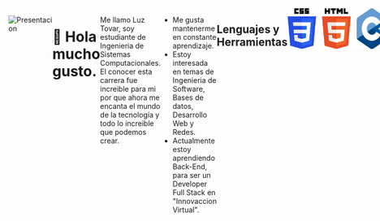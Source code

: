 ![Presentacion](./Bienvenidos.gif)

# 👋 Hola mucho gusto.
Me llamo Luz Tovar, soy estudiante de Ingenieria de Sistemas Computacionales. El conocer esta carrera fue increible para mi por que ahora me encanta el mundo de la tecnología y todo lo increible que podemos crear.

* Me gusta mantenerme en constante aprendizaje.
* Estoy interesada en temas de Ingenieria de Software, Bases de datos, Desarrollo Web y Redes.
* Actualmente estoy aprendiendo Back-End, para ser un Developer Full Stack en "Innovaccion Virtual".
## Lenguajes y Herramientas

<html>
    <style>
        body{
            display: flex;
            flex-direction:row;
        }
        img:hover {
        width: 100px;
       height: 110px;
        }
    </style>
    <body>
            <img width="60px" height="80px" src="./logos/CSS3_logo.png">
            <img width="80px" height="80px" src="./logos/HTML5_log.png">
            <img width="60px" height="80px" src="./logos/ISO_C++_Logo.svg.png">
            <img width="80px" height="80px" src="./logos/java.png">
            <img width="60px" height="80px" src="./logos/mongodb.png">
            <img width="60px" height="80px" src="./logos/mysql-logo.jpg">
            <img width="60px" height="80px" src="./logos/python.png">
            <img width="90px" height="80px" src="./logos/react.png">
            <img width="80px" height="80px" src="./logos/Unofficial_JavaScript_logo_2.svg.png">
    </body>
</html>


